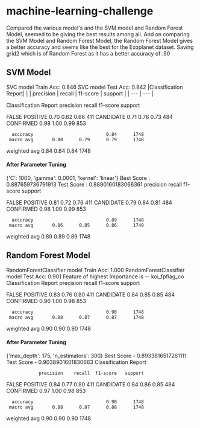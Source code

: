 # machine-learning-challenge

Compared the various model's and the SVM model and Random Forest Model, seemed to be giving the best results among all.
And on comparing the SVM Model and Random Forest Model, the Random Forest Model gives a better accuracy and seems like the best for the Exoplanet dataset.
Saving grid2 which is of Random Forest as it has a better accuracy of .90 

## SVM Model
SVC model Train Acc: 0.846
SVC model Test Acc: 0.842
|Classification Report|
|  | precision | recall | f1-score | support |
| --- | --- |

Classification Report
                precision    recall  f1-score   support

FALSE POSITIVE       0.70      0.62      0.66       411
     CANDIDATE       0.71      0.76      0.73       484
     CONFIRMED       0.98      1.00      0.99       853

      accuracy                           0.84      1748
     macro avg       0.80      0.79      0.79      1748
  weighted avg       0.84      0.84      0.84      1748
  
#### After Parameter Tuning
{'C': 1000, 'gamma': 0.0001, 'kernel': 'linear'}
Best Score : 0.887659736791913
Test Score : 0.8890160183066361
                precision    recall  f1-score   support

FALSE POSITIVE       0.81      0.72      0.76       411
     CANDIDATE       0.79      0.84      0.81       484
     CONFIRMED       0.98      1.00      0.99       853

      accuracy                           0.89      1748
     macro avg       0.86      0.85      0.86      1748
  weighted avg       0.89      0.89      0.89      1748
  
  
## Random Forest Model
RandomForestClassifier model Train Acc: 1.000
RandomForestClassifier model Test Acc: 0.901
Feature of highest Importance is -- koi_fpflag_co
Classification Report
                precision    recall  f1-score   support

FALSE POSITIVE       0.83      0.76      0.80       411
     CANDIDATE       0.84      0.85      0.85       484
     CONFIRMED       0.96      1.00      0.98       853

      accuracy                           0.90      1748
     macro avg       0.88      0.87      0.87      1748
  weighted avg       0.90      0.90      0.90      1748
  
 #### After Parameter Tuning
{'max_depth': 175, 'n_estimators': 300}
 Best Score - 0.8933816517261111
 Test Score - 0.9038901601830663
 Classification Report
 
                precision    recall  f1-score   support

FALSE POSITIVE       0.84      0.77      0.80       411
     CANDIDATE       0.84      0.86      0.85       484
     CONFIRMED       0.97      1.00      0.98       853

      accuracy                           0.90      1748
     macro avg       0.88      0.87      0.88      1748
  weighted avg       0.90      0.90      0.90      1748


